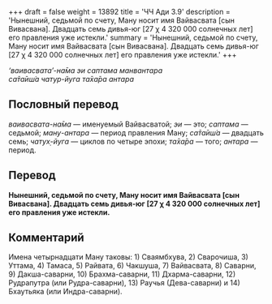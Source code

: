 +++
draft = false
weight = 13892
title = 'ЧЧ Ади 3.9'
description = 'Нынешний, седьмой по счету, Ману носит имя Вайвасвата [сын Вивасвана]. Двадцать семь дивья-юг [27 χ 4 320 000 солнечных лет] его правления уже истекли.'
summary = 'Нынешний, седьмой по счету, Ману носит имя Вайвасвата [сын Вивасвана]. Двадцать семь дивья-юг [27 χ 4 320 000 солнечных лет] его правления уже истекли.'
+++

_‘ваивасвата’-на̄ма эи саптама манвантара  
са̄та̄иш́а чатур-йуга та̄ха̄ра антара_

## Пословный перевод

_ваивасвата_\-_на̄ма_ — именуемый Вайвасватой; _эи_ — это; _саптама_ — седьмой; _ману_\-_антара_ — период правления Ману; _са̄та̄иш́а_ — двадцать семь; _чатух̣_\-_йуга_ — циклов по четыре эпохи; _та̄ха̄ра_ — того; _антара_ — период.

## Перевод

**Нынешний, седьмой по счету, Ману носит имя Вайвасвата \[сын Вивасвана\]. Двадцать семь дивья-юг \[27 χ 4 320 000 солнечных лет\] его правления уже истекли.**

## Комментарий

Имена четырнадцати Ману таковы: 1) Сваямбхува, 2) Сварочиша, 3) Уттама, 4) Тамаса, 5) Райвата, 6) Чакшуша, 7) Вайвасвата, 8) Саварни, 9) Дакша-саварни, 10) Брахма-саварни, 11) Дхарма-саварни, 12) Рудрапутра (или Рудра-саварни), 13) Раучья (Дева-саварни) и 14) Бхаутьяка (или Индра-саварни).
